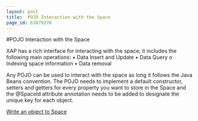```yaml
---
layout: post
title:  POJO Interaction with the Space
page_id: 63079278
---
```


#POJO Interaction with the Space

XAP has a rich interface for interacting with the space; it includes the following main operations:
•	Data Insert and Update
•	Data Query
o	Indexing space information
•	Data removal

Any POJO can be used to interact with the space as long it follows the Java Beans convention. The POJO needs to implement a default constructor, setters and getters for every property you want to store in the Space and the @SpaceId attribute annotation needs to be added to designate the unique key for each object.

[Write an object to Space ](/xap96/writing-objects-to-space.html)
